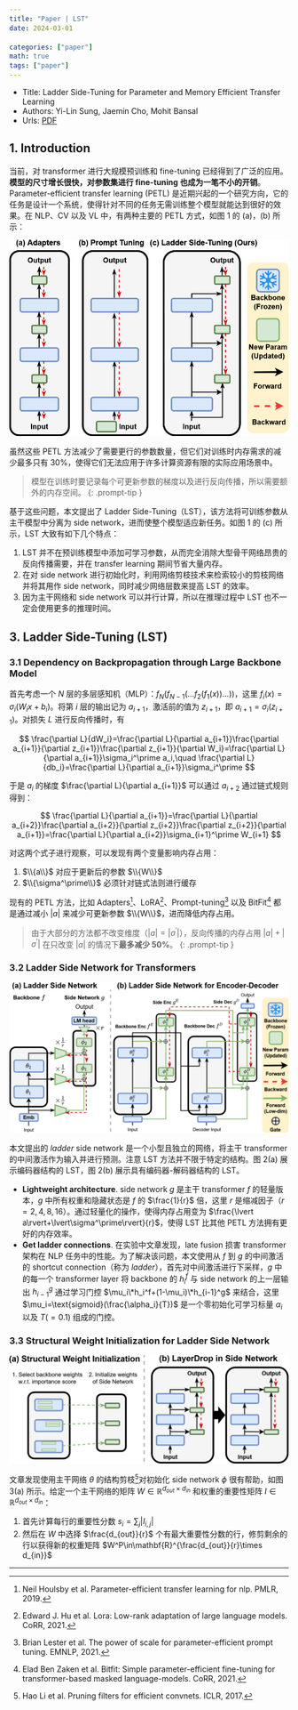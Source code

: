```yaml
---
title: "Paper | LST"
date: 2024-03-01

categories: ["paper"]
math: true
tags: ["paper"]
---
```


- Title: Ladder Side-Tuning for Parameter and Memory Efficient Transfer Learning
- Authors: Yi-Lin Sung, Jaemin Cho, Mohit Bansal
- Urls: [PDF](xxx)

## 1. Introduction

当前，对 transformer 进行大规模预训练和 fine-tuning 已经得到了广泛的应用。**模型的尺寸增长很快，对参数集进行 fine-tuning 也成为一笔不小的开销**。Parameter-efficient transfer learning (PETL) 是近期兴起的一个研究方向，它的任务是设计一个系统，使得针对不同的任务无需训练整个模型就能达到很好的效果。在 NLP、CV 以及 VL 中，有两种主要的 PETL 方式，如图 1 的 (a)，(b) 所示：

![图 1. 不同的迁移学习方式：(a) Adapters，(b) Prompt Tuning，(c) Ladder Side-Tuning(LST).](/assets/images/2024-03-01-lst/2024-03-01-10-24-48.png)

虽然这些 PETL 方法减少了需要更行的参数数量，但它们对训练时内存需求的减少最多只有 30%，使得它们无法应用于许多计算资源有限的实际应用场景中。

> 模型在训练时要记录每个可更新参数的梯度以及进行反向传播，所以需要额外的内存空间。
{: .prompt-tip }

基于这些问题，本文提出了 Ladder Side-Tuning（LST），该方法将可训练参数从主干模型中分离为 side network，进而使整个模型适应新任务。如图 1 的 (c) 所示，LST 大致有如下几个特点：

1. LST 并不在预训练模型中添加可学习参数，从而完全消除大型骨干网络昂贵的反向传播需要，并在 transfer learning 期间节省大量内存。
2. 在对 side network 进行初始化时，利用网络剪枝技术来检索较小的剪枝网络并将其用作 side network，同时减少网络层数来提高 LST 的效率。
3. 因为主干网络和 side network 可以并行计算，所以在推理过程中 LST 也不一定会使用更多的推理时间。

## 3. Ladder Side-Tuning (LST)

### 3.1 Dependency on Backpropagation through Large Backbone Model

首先考虑一个 $N$ 层的多层感知机（MLP）：$f_N(f_{N-1}(\dots f_2(f_1(x))\dots))$，这里 $f_i(x)=\sigma_i(W_ix+b_i)$。将第 $i$ 层的输出记为 $a_{i+1}$，激活前的值为 $z_{i+1}$，即 $a_{i+1}=\sigma_i(z_{i+1})$。对损失 $L$ 进行反向传播时，有

$$
\frac{\partial L}{dW_i}=\frac{\partial L}{\partial a_{i+1}}\frac{\partial a_{i+1}}{\partial z_{i+1}}\frac{\partial z_{i+1}}{\partial W_i}=\frac{\partial L}{\partial a_{i+1}}\sigma_i^\prime a_i,\quad \frac{\partial L}{db_i}=\frac{\partial L}{\partial a_{i+1}}\sigma_i^\prime
$$

于是 $a_i$ 的梯度 $\frac{\partial L}{\partial a_{i+1}}$ 可以通过 $a_{i+2}$ 通过链式规则得到：

$$
\frac{\partial L}{\partial a_{i+1}}=\frac{\partial L}{\partial a_{i+2}}\frac{\partial a_{i+2}}{\partial z_{i+2}}\frac{\partial z_{i+2}}{\partial a_{i+1}}=\frac{\partial L}{\partial a_{i+2}}\sigma_{i+1}^\prime W_{i+1}
$$

对这两个式子进行观察，可以发现有两个变量影响内存占用：

1. $\\{a\\}$ 对应于更新后的参数 $\\{W\\}$
2. $\\{\sigma^\prime\\}$ 必须针对链式法则进行缓存

现有的 PETL 方法，比如 Adapters[^1]、LoRA[^2]、Prompt-tuning[^3] 以及 BitFit[^4] 都是通过减小 $\lvert a\rvert$ 来减少可更新参数 $\\{W\\}$，进而降低内存占用。

> 由于大部分的方法都不改变维度（$\lvert a\rvert=\lvert\sigma^\prime\rvert$），反向传播的内存占用 $\lvert a\rvert+\lvert\sigma^\prime\rvert$ 在只改变 $\lvert a\rvert$ 的情况下**最多减少 50%**。
{: .prompt-tip }

### 3.2 Ladder Side Network for Transformers

![图 2. 带有 transformers 的 LST.](/assets/images/2024-03-01-lst/2024-03-01-14-25-50.png)

本文提出的 _ladder_ side network 是一个小型且独立的网络，将主干 transformer 的中间激活作为输入并进行预测。注意 LST 方法并不限于特定的结构。图 2(a) 展示编码器结构的 LST，图 2(b) 展示具有编码器-解码器结构的 LST。

- **Lightweight architecture**. side network $g$ 是主干 transformer $f$ 的轻量版本，$g$ 中所有权重和隐藏状态是 $f$ 的 $\frac{1}{r}$ 倍，这里 $r$ 是缩减因子（$r=2,4,8,16$）。通过轻量化的操作，使得内存占用变为 $\frac{\lvert a\rvert+\lvert\sigma^\prime\rvert}{r}$，使得 LST 比其他 PETL 方法拥有更好的内存效率。
- **Get ladder connections**. 在实验中文章发现，late fusion 损害 transformer 架构在 NLP 任务中的性能。为了解决该问题，本文使用从 $f$ 到 $g$ 的中间激活的 shortcut connection（称为 _ladder_），首先对中间激活进行下采样，$g$ 中的每一个 transformer layer 将 backbone 的 $h_i^f$ 与 side network 的上一层输出 $h_{i-1}^g$ 通过学习门控 $\mu_i\*h_i^f+(1-\mu_i)\*h_{i-1}^g$ 来结合，这里 $\mu_i=\text{sigmoid}(\frac{\alpha_i}{T})$ 是一个零初始化可学习标量 $\alpha_i$ 以及 $T(=0.1)$ 组成的门控。

### 3.3 Structural Weight Initialization for Ladder Side Network

![图 3. (a) Structural Weight Initialization；(b) Layer Dropping.](/assets/images/2024-03-01-lst/2024-03-01-14-22-43.png)

文章发现使用主干网络 $\theta$ 的结构剪枝[^5]对初始化 side network $\phi$ 很有帮助，如图 3(a) 所示。给定一个主干网络的矩阵 $W\in\mathbb{R}^{d_{out}\times d_{in}}$ 和权重的重要性矩阵 $I\in\mathbb{R}^{d_{out}\times d_{in}}$：

1. 首先计算每行的重要性分数 $s_i=\sum_j\lvert I_{i,j}\rvert$
2. 然后在 $W$ 中选择 $\frac{d_{out}}{r}$ 个有最大重要性分数的行，修剪剩余的行以获得新的权重矩阵 $W^P\in\mathbf{R}^{\frac{d_{out}}{r}\times d_{in}}$

---

[^1]: Neil Houlsby et al. Parameter-efficient transfer learning for nlp. PMLR, 2019.

[^2]: Edward J. Hu et al. Lora: Low-rank adaptation of large language models. CoRR, 2021.

[^3]: Brian Lester et al. The power of scale for parameter-efficient prompt tuning. EMNLP, 2021.

[^4]: Elad Ben Zaken et al. Bitfit: Simple parameter-efficient fine-tuning for transformer-based masked language-models. CoRR, 2021.

[^5]: Hao Li et al. Pruning filters for efficient convnets. ICLR, 2017.
